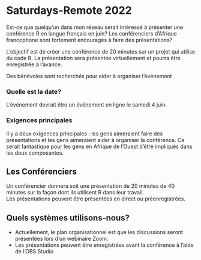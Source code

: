 Saturdays-Remote 2022
=================================


Est-ce que quelqu’un dans mon réseau serait intéressé à présenter une conférence R en langue français en juin? Les conférenciers d’Afrique francophone sont fortement encouragés à faire des présentations?

L’objectif est de créer une conférence de 20 minutes sur un projet qui utilise du code R. La présentation sera présentée virtuellement et pourra être enregistrée à l’avance.


Des bénévoles sont recherchés pour aider à organiser l’événement

### Quelle est la date?

L’événement devrait être un événement en ligne le samedi 4 juin. 

### Exigences principales

Il y a deux exigences principales : les gens aimeraient faire des présentations et les gens aimeraient aider à organiser la conférence. 
Ce serait fantastique pour les gens en Afrique de l’Ouest d’être impliqués dans les deux composantes. 


## Les Conférenciers

Un conférencier donnera soit une présentation de 20 minutes de 40 minutes sur la façon dont ils utilisent R dans leur travail.  
Les présentations peuvent être présentées en direct ou préenregistrées.


## Quels systèmes utilisons-nous?

* Actuellement, le plan organisationnel est que les discussions seront présentées lors d’un webinaire Zoom. 
* Les présentations peuvent être enregistrées avant la conférence à l’aide de l’OBS Studio
